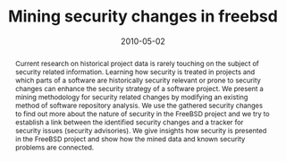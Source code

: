 ---
abstract: Current research on historical project data is rarely touching on the subject
  of security related information. Learning how security is treated in projects and
  which parts of a software are historically security relevant or prone to security
  changes can enhance the security strategy of a software project. We present a mining
  methodology for security related changes by modifying an existing method of software
  repository analysis. We use the gathered security changes to find out more about
  the nature of security in the FreeBSD project and we try to establish a link between
  the identified security changes and a tracker for security issues (security advisories).
  We give insights how security is presented in the FreeBSD project and show how the
  mined data and known security problems are connected.
authors:
- Andreas Mauczka
- Christian Schanes
- Florian Fankhauser
- Mario Bernhart
- Thomas Grechenig
date: '2010-05-02'
featured: false
links:
- name: Publik
  url: https://publik.tuwien.ac.at/showentry.php?ID=193446&lang=2
publication_types:
- '1'
publishDate: '2010-05-02'
specifics: 'Vortrag: 7th IEEE Working Conference on Mining Software Repositories (MSR),
  Cape Town, South Africa; 02.05.2010 - 03.05.2010; in: "Proceedings of 7th IEEE Working
  Conference on Mining Software Repositories (MSR)", IEEE, (2010), ISBN: 978-1-4244-6803-4;
  S. 90 - 93.'
title: Mining security changes in freebsd
url_pdf: ''
---